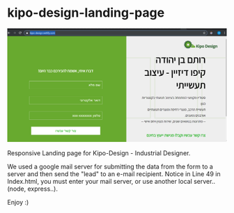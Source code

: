 # kipo-design-landing-page
![Screenshot](kipo-screenshot.PNG)

 Responsive Landing page for Kipo-Design - Industrial Designer. 

 We used a google mail server for submitting the data from the form to a server and then send the "lead" to an e-mail recipient.
 Notice in Line 49 in Index.html, you must enter your mail server, or use another local server.. (node, express..).

Enjoy :)



